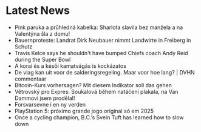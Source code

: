 # Latest News
-  Pink paruka a průhledná kabelka: Sharlota slavila bez manžela a na Valentýna šla z domu!
-  Bauernproteste: Landrat Dirk Neubauer nimmt Landwirte in Freiberg in Schutz
-  Travis Kelce says he shouldn't have bumped Chiefs coach Andy Reid during the Super Bowl
-  A korai és a késői kamatvágás is kockázatos
-  De vlag kan uit voor de salderingsregeling. Maar voor hoe lang? | DVHN commentaar
-  Bitcoin-Kurs vorhersagen? Mit diesem Indikator soll das gehen
-  Větrovský pro Expres: Soukalová během natáčení plakala, na Van Dammovi jsem prodělal!
-  Forsvarsevne i en ny verden
-  PlayStation 5: próximo grande jogo original só em 2025
-  Once a cycling champion, B.C.’s Svein Tuft has learned how to slow down
